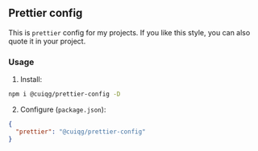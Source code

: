 ## Prettier config
This is `prettier` config for my projects. If you like this style, you can also quote it in your project.
### Usage
1. Install:
```bash
npm i @cuiqg/prettier-config -D
```
2. Configure (`package.json`):
```json
{
  "prettier": "@cuiqg/prettier-config"
}
```
